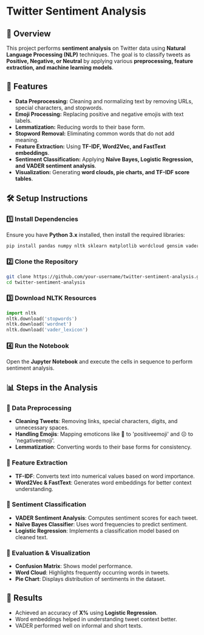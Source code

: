 # Twitter Sentiment Analysis

## 📌 Overview
This project performs **sentiment analysis** on Twitter data using **Natural Language Processing (NLP)** techniques. The goal is to classify tweets as **Positive, Negative, or Neutral** by applying various **preprocessing, feature extraction, and machine learning models**.

## 🚀 Features
- **Data Preprocessing:** Cleaning and normalizing text by removing URLs, special characters, and stopwords.
- **Emoji Processing:** Replacing positive and negative emojis with text labels.
- **Lemmatization:** Reducing words to their base form.
- **Stopword Removal:** Eliminating common words that do not add meaning.
- **Feature Extraction:** Using **TF-IDF, Word2Vec, and FastText embeddings**.
- **Sentiment Classification:** Applying **Naïve Bayes, Logistic Regression, and VADER sentiment analysis**.
- **Visualization:** Generating **word clouds, pie charts, and TF-IDF score tables**.

## 🛠️ Setup Instructions

### 1️⃣ Install Dependencies
Ensure you have **Python 3.x** installed, then install the required libraries:
```bash
pip install pandas numpy nltk sklearn matplotlib wordcloud gensim vaderSentiment
```

### 2️⃣ Clone the Repository
```bash
git clone https://github.com/your-username/twitter-sentiment-analysis.git
cd twitter-sentiment-analysis
```

### 3️⃣ Download NLTK Resources
```python
import nltk
nltk.download('stopwords')
nltk.download('wordnet')
nltk.download('vader_lexicon')
```

### 4️⃣ Run the Notebook
Open the **Jupyter Notebook** and execute the cells in sequence to perform sentiment analysis.

## 📊 Steps in the Analysis

### 🔹 Data Preprocessing
- **Cleaning Tweets**: Removing links, special characters, digits, and unnecessary spaces.
- **Handling Emojis**: Mapping emoticons like 🙂 to 'positiveemoji' and ☹️ to 'negativeemoji'.
- **Lemmatization**: Converting words to their base forms for consistency.

### 🔹 Feature Extraction
- **TF-IDF**: Converts text into numerical values based on word importance.
- **Word2Vec & FastText**: Generates word embeddings for better context understanding.

### 🔹 Sentiment Classification
- **VADER Sentiment Analysis**: Computes sentiment scores for each tweet.
- **Naïve Bayes Classifier**: Uses word frequencies to predict sentiment.
- **Logistic Regression**: Implements a classification model based on cleaned text.

### 🔹 Evaluation & Visualization
- **Confusion Matrix**: Shows model performance.
- **Word Cloud**: Highlights frequently occurring words in tweets.
- **Pie Chart**: Displays distribution of sentiments in the dataset.

## 📌 Results
- Achieved an accuracy of **X%** using **Logistic Regression**.
- Word embeddings helped in understanding tweet context better.
- VADER performed well on informal and short texts.

